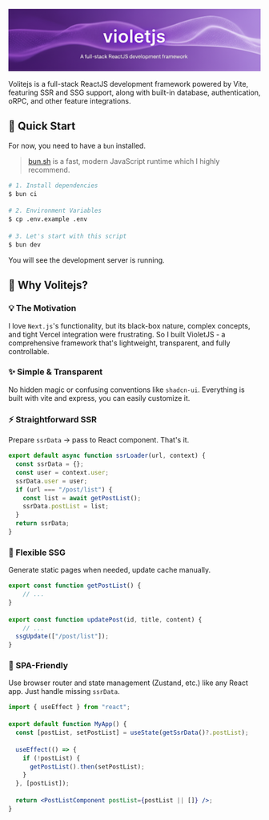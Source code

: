 [![banner](/public/banner.png)](https://github.com/hlint/violetjs)

Volitejs is a full-stack ReactJS development framework powered by Vite, featuring SSR and SSG support, along with built-in database, authentication, oRPC, and other feature integrations.

## 🚀 Quick Start

For now, you need to have a `bun` installed.

> [bun.sh](https://bun.sh) is a fast, modern JavaScript runtime which I highly recommend.

```bash
# 1. Install dependencies
$ bun ci

# 2. Environment Variables
$ cp .env.example .env

# 3. Let's start with this script
$ bun dev
```

You will see the development server is running.

## 🤔 Why Volitejs?

### 💡 The Motivation

I love `Next.js`'s functionality, but its black-box nature, complex concepts, and tight Vercel integration were frustrating. So I built VioletJS - a comprehensive framework that's lightweight, transparent, and fully controllable.

### ✨ Simple & Transparent

No hidden magic or confusing conventions like `shadcn-ui`. Everything is built with vite and express, you can easily customize it.

### ⚡ Straightforward SSR

Prepare `ssrData` → pass to React component. That's it.

```js
export default async function ssrLoader(url, context) {
  const ssrData = {};
  const user = context.user;
  ssrData.user = user;
  if (url === "/post/list") {
    const list = await getPostList();
    ssrData.postList = list;
  }
  return ssrData;
}
```

### 🔄 Flexible SSG

Generate static pages when needed, update cache manually.

```js
export const function getPostList() {
	// ...
}

export const function updatePost(id, title, content) {
	// ...
  ssgUpdate(["/post/list"]);
}

```

### 🔗 SPA-Friendly

Use browser router and state management (Zustand, etc.) like any React app. Just handle missing `ssrData`.

```jsx
import { useEffect } from "react";

export default function MyApp() {
  const [postList, setPostList] = useState(getSsrData()?.postList);

  useEffect(() => {
    if (!postList) {
      getPostList().then(setPostList);
    }
  }, [postList]);

  return <PostListComponent postList={postList || []} />;
}
```
